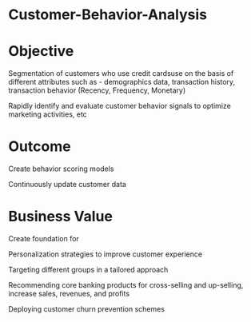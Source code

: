 # Customer-Behavior-Analysis
# Objective
Segmentation of customers who use credit cardsuse on the basis of different attributes such as - demographics data, transaction history, transaction behavior (Recency, Frequency, Monetary)

Rapidly identify and evaluate customer behavior signals to optimize marketing activities, etc

# Outcome
Create behavior scoring models

Continuously update customer data

# Business Value
Create foundation for

Personalization strategies to improve customer experience

Targeting different groups in a tailored approach

Recommending core banking products for cross-selling and up-selling, increase sales, revenues, and profits

Deploying customer churn prevention schemes
